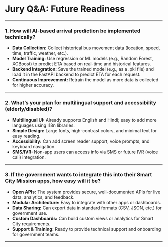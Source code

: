 # Jury Q&A: Future Readiness

---

### 1. How will AI-based arrival prediction be implemented technically?
- **Data Collection:** Collect historical bus movement data (location, speed, time, traffic, weather, etc.).
- **Model Training:** Use regression or ML models (e.g., Random Forest, XGBoost) to predict ETA based on real-time and historical features.
- **Backend Integration:** Save the trained model (e.g., as a .pkl file) and load it in the FastAPI backend to predict ETA for each request.
- **Continuous Improvement:** Retrain the model as more data is collected for higher accuracy.

---

### 2. What’s your plan for multilingual support and accessibility (elderly/disabled)?
- **Multilingual UI:** Already supports English and Hindi; easy to add more languages using i18n libraries.
- **Simple Design:** Large fonts, high-contrast colors, and minimal text for easy reading.
- **Accessibility:** Can add screen reader support, voice prompts, and keyboard navigation.
- **SMS/IVR:** Non-app users can access info via SMS or future IVR (voice call) integration.

---

### 3. If the government wants to integrate this into their Smart City Mission apps, how easy will it be?
- **Open APIs:** The system provides secure, well-documented APIs for live data, analytics, and feedback.
- **Modular Architecture:** Easy to integrate with other apps or dashboards.
- **Data Sharing:** Can export data in standard formats (CSV, JSON, etc.) for government use.
- **Custom Dashboards:** Can build custom views or analytics for Smart City requirements.
- **Support & Training:** Ready to provide technical support and onboarding for government teams.

---
